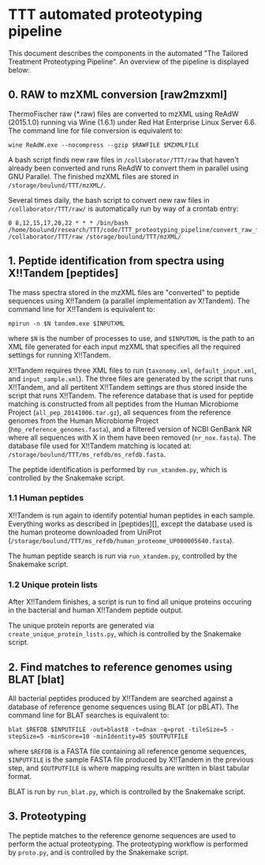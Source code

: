 # TTT automated proteotyping pipeline
This document describes the components in the automated "The Tailored Treatment
Proteotyping Pipeline". An overview of the pipeline is displayed below:



## 0. RAW to mzXML conversion [raw2mzxml]
ThermoFischer raw (*.raw) files are converted to mzXML using ReAdW (2015.1.0)
running via Wine (1.6.1) under Red Hat Enterprise Linux Server 6.6. 
The command line for file conversion is equivalent to:

    wine ReAdW.exe --nocompress --gzip $RAWFILE $MZXMLFILE

A bash script finds new raw files in `/collaborator/TTT/raw` that haven't
already been converted and runs ReAdW to convert them in parallel using GNU
Parallel. The finished mzXML files are stored in
`/storage/boulund/TTT/mzXML/`.

Several times daily, the bash script to convert new raw files in
`/collaborator/TTT/raw/` is automatically run by way of a crontab entry:

    0 8,12,15,17,20,22 * * * /bin/bash /home/boulund/research/TTT/code/TTT_proteotyping_pipeline/convert_raw_files_to_mzxml.sh /collaborator/TTT/raw /storage/boulund/TTT/mzXML/


## 1. Peptide identification from spectra using X!!Tandem [peptides]
The mass spectra stored in the mzXML files are "converted" to peptide sequences
using X!!Tandem (a parallel implementation av X!Tandem).
The command line for X!!Tandem is equivalent to:

    mpirun -n $N tandem.exe $INPUTXML

where `$N` is the number of processes to use, and `$INPUTXML` is the path to an
XML file generated for each input mzXML that specifies all the required
settings for running X!!Tandem.

X!!Tandem requires three XML files to run (`taxonomy.xml`, `default_input.xml`, and
`input_sample.xml`). The three files are generated by the script that runs
X!!Tandem, and all pertitent X!!Tandem settings are thus stored inside the
script that runs X!!Tandem.
The reference database that is used for peptide matching is constructed from
all peptides from the Human Microbiome Project (`all_pep_20141006.tar.gz`), all
sequences from the reference genomes from the Human Microbiome Project
(`hmp_reference_genomes.fasta`), and a filtered version of NCBI GenBank NR
where all sequences with X in them have been removed (`nr_nox.fasta`). The
database file used for X!!Tandem matching is located at:
`/storage/boulund/TTT/ms_refdb/ms_refdb.fasta`.

The peptide identification is performed by `run_xtandem.py`, which is
controlled by the Snakemake script.


### 1.1 Human peptides
X!!Tandem is run again to identify potential human peptides in each sample.
Everything works as described in [peptides][], except the database used is the
human proteome downloaded from UniProt 
(`/storage/boulund/TTT/ms_refdb/human_proteome_UP000005640.fasta`).

The human peptide search is run via `run_xtandem.py`, controlled by the
Snakemake script.


### 1.2 Unique protein lists
After X!!Tandem finishes, a script is run to find all unique proteins occuring in the
bacterial and human X!!Tandem peptide output. 

The unique protein reports are generated via `create_unique_protein_lists.py`,
which is controlled by the Snakemake script.



## 2. Find matches to reference genomes using BLAT [blat]
All bacterial peptides produced by X!!Tandem are searched against a database of
reference genome sequences using BLAT (or pBLAT).  The command line for BLAT
searches is equivalent to: 

    blat $REFDB $INPUTFILE -out=blast8 -t=dnax -q=prot -tileSize=5 -stepSize=5 -minScore=10 -minIdentity=85 $OUTPUTFILE

where `$REFDB` is a FASTA file containing all reference genome sequences,
`$INPUTFILE` is the sample FASTA file produced by X!!Tandem in the previous
step, and `$OUTPUTFILE` is where mapping results are written in blast tabular
format.

BLAT is run by `run_blat.py`, which is controlled by the Snakemake script.



## 3. Proteotyping
The peptide matches to the reference genome sequences are used to perform the
actual proteotyping. The proteotyping workflow is performed by `proto.py`, and
is controlled by the Snakemake script.
